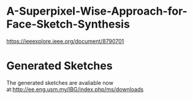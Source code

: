 # A-Superpixel-Wise-Approach-for-Face-Sketch-Synthesis
https://ieeexplore.ieee.org/document/8790701
# Generated Sketches
The generated sketches are avaliable now at:http://ee.eng.usm.my/IBG/index.php/ms/downloads
